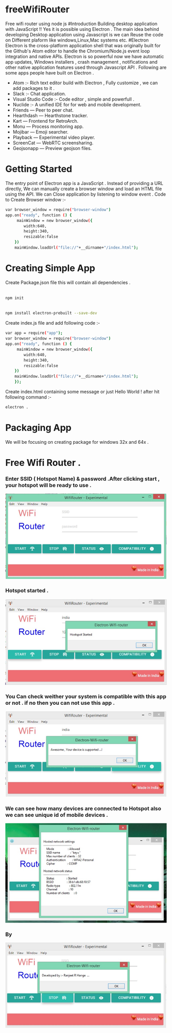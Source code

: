 # freeWifiRouter
Free wifi router using node js
#Introduction
Building desktop application with JavaScript  !! Yes it is possible using Electron .
The main idea behind developing Desktop application using Javascript is we can Reuse the code on Different plaform like windows,Linux,Mac systems etc.
#Electron 
Electron is the cross-platform application shell that was  originally built for the Github's Atom editor to handle the Chromium/Node.js event loop integration and native APIs.
Electron is so powerful now we have automatic app updates, Windows installers , crash management , notifications and other native application features used through Javascript API .
Following are  some apps people have built on Electron .

* Atom :- Rich text editor build with Electron , Fully customize , we can add packages to it .
* Slack :- Chat application.
* Visual Studio Code :- Code editor , simple and powerfull .
* Nuclide :- A unified IDE for  for web and mobile development.
* Friends — Peer to peer chat.
* Hearthdash — Hearthstone tracker.
* Kart — Frontend for RetroArch.
* Monu — Process monitoring app.
* Mojibar — Emoji searcher.
* Playback — Experimental video player.
* ScreenCat — WebRTC screensharing.
* Geojsonapp — Preview geojson files.

# Getting Started
 The entry point of Electron app  is a JavaScript . Instead of providing a URL directly,
We can  manually create a browser window and load an HTML file using the API.  We can Close application by listening to window event .
Code to Create Browser window :- 
```sh
var browser_window = require("browser-window")
app.on("ready", function () {
     mainWindow = new browser_window({
        width:640,
        height:340,
        resizable:false
    })
    mainWindow.loadUrl("file://"+__dirname+"/index.html");
```

# Creating Simple App
Create Package.json file this will contain all dependencies .
```sh

npm init

```
```sh

npm install electron-prebuilt --save-dev

```
Create index.js file and add following code :-
```sh
var app = require("app");
var browser_window = require("browser-window")
app.on("ready", function () {
     mainWindow = new browser_window({
        width:640,
        height:340,
        resizable:false
    })
    mainWindow.loadUrl("file://"+__dirname+"/index.html");
    });
```
Create index.html containing some message or just Hello World ! 
after hit following command :- 
```sh
electron .

```

# Packaging App 
We will be focusing on creating package for windows 32x and 64x .

# Free Wifi Router .

### Enter SSID ( Hotspot Name) & password .After clicking start , your hotspot will be ready to use .
 
![alt tag](https://github.com/RanjeetR/freeWifiRouter/blob/master/images_git/one.jpg)

### Hotspot started .
![alt tag](https://github.com/RanjeetR/freeWifiRouter/blob/master/images_git/two.jpg)

### You Can check weither your system is compatible with this app or not . if no then you can not use this app .
![alt tag](https://github.com/RanjeetR/freeWifiRouter/blob/master/images_git/three.jpg)

### We can see how many devices are connected to Hotspot also we can see unique id of mobile devices .

![alt tag](https://github.com/RanjeetR/freeWifiRouter/blob/master/images_git/five.jpg)

### By 
![alt tag](https://github.com/RanjeetR/freeWifiRouter/blob/master/images_git/four.jpg)
